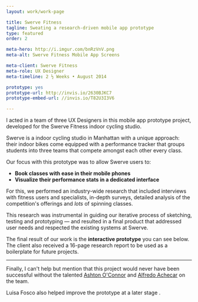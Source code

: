 ```yaml
---
layout: work/work-page

title: Swerve Fitness
tagline: Sweating a research-driven mobile app prototype
type: featured
order: 2

meta-hero: http://i.imgur.com/bnRzVnV.png
meta-alt: Swerve Fitness Mobile App Screens

meta-client: Swerve Fitness
meta-role: UX Designer
meta-timeline: 2 ½ Weeks • August 2014

prototype: yes
prototype-url: http://invis.io/2630BJKC7
prototype-embed-url: //invis.io/T82U3I3V6

---
```


I acted in a team of three UX Designers in this mobile app prototype project, developed for the Swerve Fitness indoor cycling studio.

Swerve is a indoor cycling studio in Manhattan with a unique approach: their indoor bikes come equipped with a performance tracker that groups students into three teams that compete amongst each other every class.

Our focus with this prototype was to allow Swerve users to:

 - **Book classes with ease in their mobile phones**
 - **Visualize their performance stats in a dedicated interface**

For this, we performed an industry-wide research that included interviews with fitness users and specialists, in-depth surveys, detailed analysis of the competition's offerings and *lots* of spinning classes.

This research was instrumental in guiding our iterative process of sketching, testing and prototyping — and resulted in a final product that addressed user needs and respected the existing systems at Swerve.

The final result of our work is the **interactive prototype** you can see below. The client also received a 16-page research report to be used as a boilerplate for future projects.

---

Finally, I can't help but mention that this project would never have been successful without the talented <a href="http://www.ashtonoconnor.com/" target="blank">Ashton O'Connor</a> and <a href="http://alfredoachecar.com/" target="blank">Alfredo Achecar</a> on the team.

Luisa Fosco also helped improve the prototype at a later stage <i class="twa twa-sun-with-face"></i>.

<!-- 
Much of the project's quality is due either to Ashton's obsessive UI Design skills and Alfredo's tireless leadership and research. The late nights and crazy hours were a pleasure with these two around.
 -->
